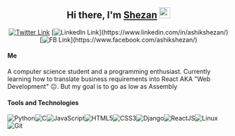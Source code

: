 <!-- Heading -->
<div align="center">
  <h2>Hi there, I'm <a href="https://twitter.com/ashikshezan_" target="_blank">Shezan</a> <img src="https://media.giphy.com/media/hvRJCLFzcasrR4ia7z/giphy.gif" width="25px"></h2>
</div>

<!-- Social -->
<div align="center">

[![Twitter Link](https://img.shields.io/twitter/follow/ashikshezan_?color=1DA1F2&label=%40ashikshezan_&logo=Twitter&style=flat)](https://twitter.com/ashikshezan_) [![LinkedIn Link](https://img.shields.io/badge/linkedin/in/ashikshezan%20-%230077B5.svg?&style=flat&logo=linkedin&logoColor=white")](https://www.linkedin.com/in/ashikshezan/) [![FB Link](https://img.shields.io/badge/fb/ashikshezan%20-%230077B5.svg?&style=flat&logo=facebook&?logoColor=white")](https://www.facebook.com/ashikshezan/)


<!-- About Me--------------------------------------------->
<div align="start">
  <h4>Me</h4>
  <p>A computer science student and a programming enthusiast. Currently learning how to translate business requirements into React AKA "Web Development" 😐. But my goal is to go as low as Assembly </p>


<!-- Technologies----------------------------------------->
<div style=''>
<h4>Tools and Technologies</h4>

![Python](https://img.shields.io/badge/-Python-45b8d8?style=flat-square&logo=python&logoColor=white)![C](https://img.shields.io/badge/-3747a6?style=flat-square&logo=C&logoColor=white)![JavaScript](https://img.shields.io/badge/-JavaScript-yellow?style=flat-square&logo=javascript&logoColor=white)![HTML5](https://img.shields.io/badge/-HTML5-E34F26?style=flat-square&logo=html5&logoColor=white)![CSS3](https://img.shields.io/badge/-CSS3-1572B6?style=flat-square&logo=css3)![Django](https://img.shields.io/badge/-Django-1e513e?style=flat-square&logo=Django)![ReactJS](https://img.shields.io/badge/ReactJS-212121?style=flat-the-badge&logo=react)![Linux](https://img.shields.io/badge/-Linux-181717?style=flat-square&logo=linux&logoColor=white)![Git](https://img.shields.io/badge/-Git-black?style=flat-square&logo=git&logoColor=white)

</div>